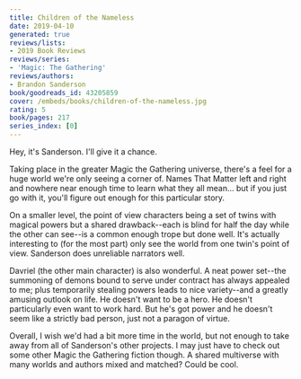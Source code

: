 ```yaml
---
title: Children of the Nameless
date: 2019-04-10
generated: true
reviews/lists:
- 2019 Book Reviews
reviews/series:
- 'Magic: The Gathering'
reviews/authors:
- Brandon Sanderson
book/goodreads_id: 43205859
cover: /embeds/books/children-of-the-nameless.jpg
rating: 5
book/pages: 217
series_index: [0]
---
```

Hey, it's Sanderson. I'll give it a chance.  

Taking place in the greater Magic the Gathering universe, there's a feel for a huge world we're only seeing a corner of. Names That Matter left and right and nowhere near enough time to learn what they all mean... but if you just go with it, you'll figure out enough for this particular story.  

<!--more-->

On a smaller level, the point of view characters being a set of twins with magical powers but a shared drawback--each is blind for half the day while the other can see--is a common enough trope but done well. It's actually interesting to (for the most part) only see the world from one twin's point of view. Sanderson does unreliable narrators well.  

Davriel (the other main character) is also wonderful. A neat power set--the summoning of demons bound to serve under contract has always appealed to me; plus temporarily stealing powers leads to nice variety--and a greatly amusing outlook on life. He doesn't want to be a hero. He doesn't particularly even want to work hard. But he's got power and he doesn't seem like a strictly bad person, just not a paragon of virtue.  

Overall, I wish we'd had a bit more time in the world, but not enough to take away from all of Sanderson's other projects. I may just have to check out some other Magic the Gathering fiction though. A shared multiverse with many worlds and authors mixed and matched? Could be cool.